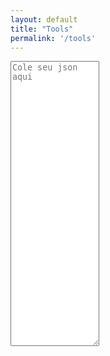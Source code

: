 ```yaml
---
layout: default
title: "Tools"
permalink: '/tools'
---
```

<script src="{{ base.url | prepend: site.url }}/assets/libs/jsonlint.js"></script>

<textarea id="jsonText" name="jsonText"
          rows="30" cols="15" placeholder="Cole seu json aqui">
</textarea>